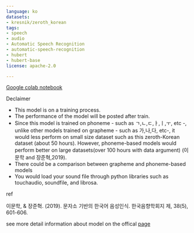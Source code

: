 ```yaml
---
language: ko
datasets:
- kresnik/zeroth_korean
tags:
- speech
- audio
- Automatic Speech Recognition
- automatic-speech-recognition
- hubert
- hubert-base
license: apache-2.0

---
```



[Google colab notebook](https://github.com/Rosicast/huggingface/blob/master/hubert-large-ll60k-korean-zeroth-jamo/hubert_large_inference.ipynb)

Declaimer
- This model is on a training process.
- The performance of the model will be posted after train.
- Since this model is trained on phoneme - such as ㄱ,ㄴ,ㄷ,ㅏ,ㅣ,ㅜ, etc -, unlike other models trained on grapheme - such as 가,나,다, etc-, it would less perform on small size dataset such as this zeroth-Korean dataset (about 50 hours). However, phoneme-based models would perform better on large datasets(over 100 hours with data argument) (이문학 and 장준혁,2019).
- There could be a comparison between grapheme and phoneme-based models
- You would load your sound file through python libraries such as touchaudio, soundfile, and librosa. 

ref

이문학, & 장준혁. (2019). 문자소 기반의 한국어 음성인식. 한국음향학회지 제, 38(5), 601-606.

see more detail information about model on the offical [page](https://huggingface.co/facebook/hubert-large-ll60k)